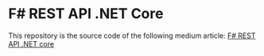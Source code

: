 # F# REST API .NET Core

This repository is the source code of the following medium article: [F# REST API .NET core](https://medium.com/@felipe.rluz/f-rest-api-net-core-using-entity-framework-mvc-and-postgresql-fc7643faa747)
